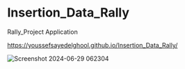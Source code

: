 # Insertion_Data_Rally
Rally_Project Application

https://youssefsayedelghool.github.io/Insertion_Data_Rally/

![Screenshot 2024-06-29 062304](https://github.com/YoussefSayedElghool/Insertion_Data_Rally/assets/114729678/fb2b69f6-ec0f-4517-81bd-9a1f0e255139)

